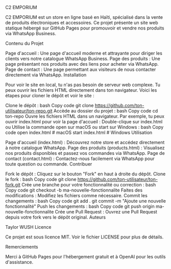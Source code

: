C2 EMPORIUM

C2 EMPORIUM est un store en ligne basé en Haïti, spécialisé dans la vente de produits électroniques et accessoires. Ce projet présente un site web statique hébergé sur GitHub Pages pour promouvoir et vendre nos produits via WhatsApp Business.

Contenu du Projet

Page d'accueil : Une page d'accueil moderne et attrayante pour diriger les clients vers notre catalogue WhatsApp Business.
Page des produits : Une page présentant nos produits avec des liens pour acheter via WhatsApp.
Page de contact : Une page permettant aux visiteurs de nous contacter directement via WhatsApp.
Installation

Pour voir le site en local, tu n'as pas besoin de serveur web complexe. Tu peux ouvrir les fichiers HTML directement dans ton navigateur. Voici les étapes pour cloner le dépôt et voir le site :

Clone le dépôt :
bash
Copy code
git clone https://github.com/ton-utilisateur/ton-repo.git
Accède au dossier du projet :
bash
Copy code
cd ton-repo
Ouvre les fichiers HTML dans un navigateur. Par exemple, tu peux ouvrir index.html pour voir la page d'accueil :
Double-clique sur index.html ou
Utilise la commande open sur macOS ou start sur Windows :
bash
Copy code
open index.html  # macOS
start index.html  # Windows
Utilisation

Page d'accueil (index.html) : Découvrez notre store et accédez directement à notre catalogue WhatsApp.
Page des produits (products.html) : Visualisez nos produits disponibles et passez vos commandes via WhatsApp.
Page de contact (contact.html) : Contactez-nous facilement via WhatsApp pour toute question ou commande.
Contribuer

Fork le dépôt : Cliquez sur le bouton "Fork" en haut à droite du dépôt.
Clone le fork :
bash
Copy code
git clone https://github.com/ton-utilisateur/ton-fork.git
Crée une branche pour votre fonctionnalité ou correction :
bash
Copy code
git checkout -b ma-nouvelle-fonctionnalite
Faites des modifications : Modifiez les fichiers comme nécessaire.
Commit les changements :
bash
Copy code
git add .
git commit -m "Ajoute une nouvelle fonctionnalité"
Push les changements :
bash
Copy code
git push origin ma-nouvelle-fonctionnalite
Crée une Pull Request : Ouvrez une Pull Request depuis votre fork vers le dépôt original.
Auteurs

Taylor WUSH
Licence

Ce projet est sous licence MIT. Voir le fichier LICENSE pour plus de détails.

Remerciements

Merci à GitHub Pages pour l'hébergement gratuit et à OpenAI pour les outils d'assistance.

<!--
**C2Emporium/c2emporium** is a ✨ _special_ ✨ repository because its `README.md` (this file) appears on your GitHub profile.

Here are some ideas to get you started:

- 🔭 I’m currently working on ...
- 🌱 I’m currently learning ...
- 👯 I’m looking to collaborate on ...
- 🤔 I’m looking for help with ...
- 💬 Ask me about ...
- 📫 How to reach me: ...
- 😄 Pronouns: ...
- ⚡ Fun fact: ...
-->
